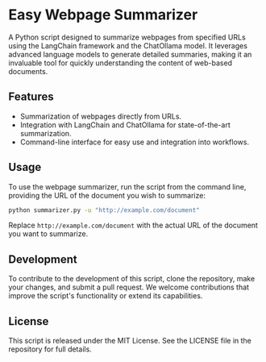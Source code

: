 # Easy Webpage Summarizer

A Python script designed to summarize webpages from specified URLs using the LangChain framework and the ChatOllama model. It leverages advanced language models to generate detailed summaries, making it an invaluable tool for quickly understanding the content of web-based documents.

## Features

- Summarization of webpages directly from URLs.
- Integration with LangChain and ChatOllama for state-of-the-art summarization.
- Command-line interface for easy use and integration into workflows.

## Usage

To use the webpage summarizer, run the script from the command line, providing the URL of the document you wish to summarize:

```bash
python summarizer.py -u "http://example.com/document"
```
Replace `http://example.com/document` with the actual URL of the document you want to summarize.

## Development
To contribute to the development of this script, clone the repository, make your changes, and submit a pull request. We welcome contributions that improve the script's functionality or extend its capabilities.

## License
This script is released under the MIT License. See the LICENSE file in the repository for full details.
